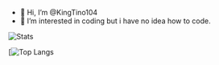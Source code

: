 - 👋 Hi, I’m @KingTino104
- 👀 I’m interested in coding but i have no idea how to code.

![Stats](https://github-profile-summary-cards.vercel.app/api/cards/profile-details?username=KingTino104&theme=radical&hide_border=true)

[![Top Langs](https://github-readme-stats.vercel.app/api/top-langs/?username=KingTino104&layout=compact&theme=nightowl)

